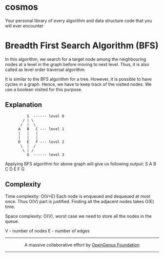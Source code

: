 # cosmos
Your personal library of every algorithm and data structure code that you will ever encounter

# Breadth First Search Algorithm (BFS)
In this algorithm, we search for a target node among the neighbouring nodes at a level in the graph before moving to next level.
Thus, it is also called as level order traversal algorithm.

It is similar to the BFS algorithm for a tree. However, it is possible to have cycles in a graph.
Hence, we have to keep track of the visited nodes. We use a boolean visited for this purpose.

## Explanation
```				
          S  ------ level 0
        / | \
       /  |  \
      A   B   C --- level 1
      |   |   |
      |   |   |
      D   E   F --- level 2
       \  |  /
        \ | /
          G  ------ level 3
```
Applying BFS algorithm for above graph will give us following output:
S A B C D E F G

## Complexity
Time complexity: O(V+E)
Each node is enqueued and dequeued at most once. Thus O(V) part is justified.
Finding all the adjacent nodes takes O(E) time.

Space complexity: O(V), worst case we need to store all the nodes in the queue.

V - number of nodes
E - number of edges

---
<p align="center">
	A massive collaborative effort by <a href="https://github.com/OpenGenus/cosmos">OpenGenus Foundation</a>
</p>

---
